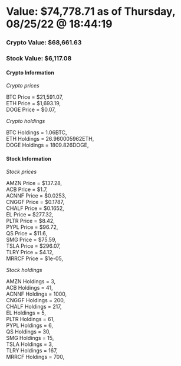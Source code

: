 # Value: $74,778.71 as of Thursday, 08/25/22 @ 18:44:19 

### Crypto Value: $68,661.63

### Stock Value: $6,117.08

#### Crypto Information 
*Crypto prices* 

BTC Price = $21,591.07,  
ETH Price = $1,693.19,  
DOGE Price = $0.07,  


*Crypto holdings* 

BTC Holdings = 1.06BTC,  
ETH Holdings = 26.960005962ETH,  
DOGE Holdings = 1809.826DOGE,  


#### Stock Information 

*Stock prices* 

AMZN Price = $137.28,  
ACB Price = $1.7,  
ACNNF Price = $0.0253,  
CNGGF Price = $0.1787,  
CHALF Price = $0.1652,  
EL Price = $277.32,  
PLTR Price = $8.42,  
PYPL Price = $96.72,  
QS Price = $11.6,  
SMG Price = $75.59,  
TSLA Price = $296.07,  
TLRY Price = $4.12,  
MRRCF Price = $1e-05,  


*Stock holdings* 

AMZN Holdings = 3,  
ACB Holdings = 41,  
ACNNF Holdings = 1000,  
CNGGF Holdings = 200,  
CHALF Holdings = 217,  
EL Holdings = 5,  
PLTR Holdings = 61,  
PYPL Holdings = 6,  
QS Holdings = 30,  
SMG Holdings = 15,  
TSLA Holdings = 3,  
TLRY Holdings = 167,  
MRRCF Holdings = 700,  



